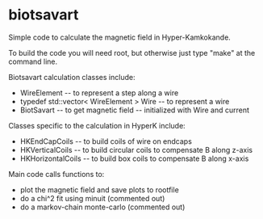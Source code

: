 # biotsavart

Simple code to calculate the magnetic field in Hyper-Kamkokande.

To build the code you will need root, but otherwise just type "make" at the command line.

Biotsavart calculation classes include:
- WireElement --  to represent a step along a wire
- typedef std::vector< WireElement > Wire -- to represent a wire
- BiotSavart -- to get magnetic field -- initialized with Wire and current

Classes specific to the calculation in HyperK include:
- HKEndCapCoils -- to build coils of wire on endcaps
- HKVerticalCoils -- to build circular coils to compensate B along z-axis
- HKHorizontalCoils -- to build box coils to compensate B along x-axis

Main code calls functions to:
- plot the magnetic field and save plots to rootfile
- do a chi^2 fit using minuit (commented out)
- do a markov-chain monte-carlo  (commented out)



